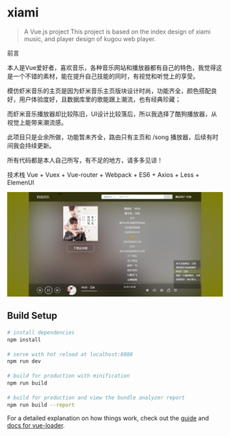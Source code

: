 # xiami

> A Vue.js project
> This project is based on the index design of xiami music, and player design of kugou web player.

 前言
 
本人是Vue爱好者，喜欢音乐，各种音乐网站和播放器都有自己的特色，我觉得这是一个不错的素材，能在提升自己技能的同时，有视觉和听觉上的享受。

模仿虾米音乐的主页是因为虾米音乐主页版块设计时尚，功能齐全，颜色搭配良好，用户体验度好，且数据库里的歌能跟上潮流，也有经典珍藏；

而虾米音乐播放器却比较陈旧，UI设计比较落后，所以我选择了酷狗播放器，从视觉上能带来潮流感。

此项目只是业余所做，功能暂未齐全，路由只有主页和 /song 播放器，后续有时间我会持续更新。

所有代码都是本人自己所写，有不足的地方，请多多见谅！

技术栈
Vue + Vuex + Vue-router + Webpack + ES6 + Axios + Less + ElemenUI

![image](https://github.com/webaby/music/blob/master/player.png)

## Build Setup

``` bash
# install dependencies
npm install

# serve with hot reload at localhost:8080
npm run dev

# build for production with minification
npm run build

# build for production and view the bundle analyzer report
npm run build --report
```

For a detailed explanation on how things work, check out the [guide](http://vuejs-templates.github.io/webpack/) and [docs for vue-loader](http://vuejs.github.io/vue-loader).
